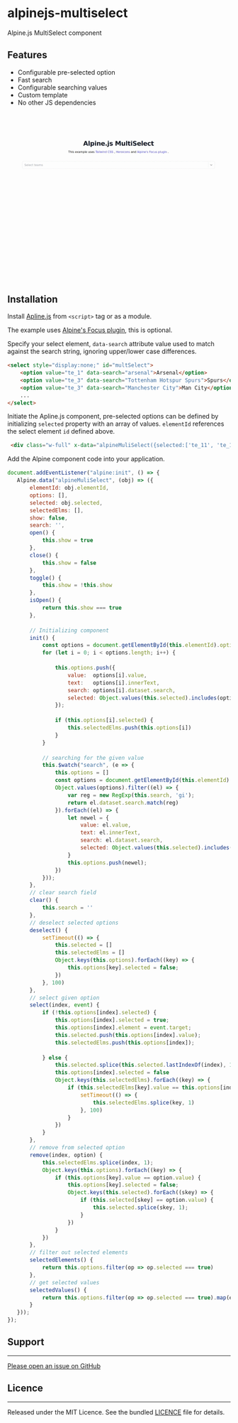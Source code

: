 # alpinejs-multiselect
Alpine.js MultiSelect component

## Features
- Configurable pre-selected option
- Fast search
- Configurable searching values
- Custom template
- No other JS dependencies

![Alpine.js MultiSelect](alpinejs-multiselect.gif)

## Installation

Install [Apline.js](https://alpinejs.dev/essentials/installation) from `<script>` tag or as a module.

The example uses [Alpine's Focus plugin](https://alpinejs.dev/plugins/focus), this is optional.

Specify your select element, `data-search` attribute value used to match against the search string, ignoring upper/lower case differences.

```html
<select style="display:none;" id="multSelect">
    <option value="te_1" data-search="arsenal">Arsenal</option>
    <option value="te_3" data-search="Tottenham Hotspur Spurs">Spurs</option>
    <option value="te_3" data-search="Manchester City">Man City</option>
    ...
</select>
```

Initiate the Apline.js component, pre-selected options can be defined by initializing `selected` property with an array of values. `elementId` references the select element `id` defined above.

```html
 <div class="w-full" x-data="alpineMuliSelect({selected:['te_11', 'te_12'], elementId:'multSelect'})">
 ```

Add the Alpine component code into your application.

 ```javascript
 document.addEventListener("alpine:init", () => {
    Alpine.data("alpineMuliSelect", (obj) => ({
        elementId: obj.elementId,
        options: [],
        selected: obj.selected,
        selectedElms: [],
        show: false,
        search: '',
        open() {
            this.show = true
        },
        close() {
            this.show = false
        },
        toggle() {
            this.show = !this.show
        },
        isOpen() {
            return this.show === true
        },
        
        // Initializing component 
        init() {
            const options = document.getElementById(this.elementId).options;
            for (let i = 0; i < options.length; i++) {

                this.options.push({
                    value:  options[i].value,
                    text:   options[i].innerText,
                    search: options[i].dataset.search,
                    selected: Object.values(this.selected).includes(options[i].value)
                });

                if (this.options[i].selected) {
                    this.selectedElms.push(this.options[i])
                }
            }

            // searching for the given value
            this.$watch("search", (e => {
                this.options = []
                const options = document.getElementById(this.elementId).options;
                Object.values(options).filter((el) => {
                    var reg = new RegExp(this.search, 'gi');
                    return el.dataset.search.match(reg)
                }).forEach((el) => {
                    let newel = {
                        value: el.value,
                        text: el.innerText,
                        search: el.dataset.search,
                        selected: Object.values(this.selected).includes(el.value)
                    }
                    this.options.push(newel);
                })
            }));
        },
        // clear search field
        clear() {
            this.search = ''
        },
        // deselect selected options
        deselect() {
            setTimeout(() => {
                this.selected = []
                this.selectedElms = []
                Object.keys(this.options).forEach((key) => {
                    this.options[key].selected = false;
                })
            }, 100)
        },
        // select given option
        select(index, event) {
            if (!this.options[index].selected) {
                this.options[index].selected = true;
                this.options[index].element = event.target;
                this.selected.push(this.options[index].value);
                this.selectedElms.push(this.options[index]);

            } else {
                this.selected.splice(this.selected.lastIndexOf(index), 1);
                this.options[index].selected = false
                Object.keys(this.selectedElms).forEach((key) => {
                    if (this.selectedElms[key].value == this.options[index].value) {
                        setTimeout(() => {
                            this.selectedElms.splice(key, 1)
                        }, 100)
                    }
                })
            }
        },
        // remove from selected option
        remove(index, option) {
            this.selectedElms.splice(index, 1);
            Object.keys(this.options).forEach((key) => {
                if (this.options[key].value == option.value) {
                    this.options[key].selected = false;
                    Object.keys(this.selected).forEach((skey) => {
                        if (this.selected[skey] == option.value) {
                            this.selected.splice(skey, 1);
                        }
                    })
                }
            })
        },
        // filter out selected elements
        selectedElements() {
            return this.options.filter(op => op.selected === true)
        },
        // get selected values
        selectedValues() {
            return this.options.filter(op => op.selected === true).map(el => el.value)
        }
    }));
});
 ```

## Support
-------
[Please open an issue on GitHub](https://github.com/alexpechkarev/alpinejs-multiselect/issues)


## Licence
-------
Released under the MIT Licence. See the bundled
[LICENCE](https://github.com/alexpechkarev/alpinejs-multiselect/blob/main/LICENSE)
file for details.